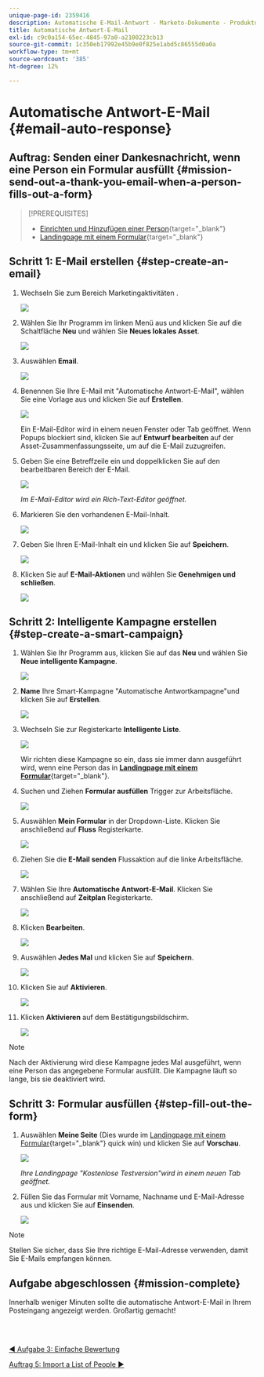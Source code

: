 ```yaml
---
unique-page-id: 2359416
description: Automatische E-Mail-Antwort - Marketo-Dokumente - Produktdokumentation
title: Automatische Antwort-E-Mail
exl-id: c9c0a154-65ec-4845-97a0-a2100223cb13
source-git-commit: 1c350eb17992e45b9e0f825e1abd5c86555d0a0a
workflow-type: tm+mt
source-wordcount: '385'
ht-degree: 12%

---
```


# Automatische Antwort-E-Mail {#email-auto-response}

## Auftrag: Senden einer Dankesnachricht, wenn eine Person ein Formular ausfüllt {#mission-send-out-a-thank-you-email-when-a-person-fills-out-a-form}

>[!PREREQUISITES]
>
>* [Einrichten und Hinzufügen einer Person](/help/marketo/getting-started/quick-wins/get-set-up-and-add-a-person.md){target=&quot;_blank&quot;}
>* [Landingpage mit einem Formular](/help/marketo/getting-started/quick-wins/landing-page-with-a-form.md){target=&quot;_blank&quot;}


## Schritt 1: E-Mail erstellen {#step-create-an-email}

1. Wechseln Sie zum Bereich Marketingaktivitäten .

   ![](assets/email-auto-response-1.png)

1. Wählen Sie Ihr Programm im linken Menü aus und klicken Sie auf die Schaltfläche **Neu** und wählen Sie **Neues lokales Asset**.

   ![](assets/email-auto-response-2.png)

1. Auswählen **Email**.

   ![](assets/email-auto-response-3.png)

1. Benennen Sie Ihre E-Mail mit &quot;Automatische Antwort-E-Mail&quot;, wählen Sie eine Vorlage aus und klicken Sie auf **Erstellen**.

   ![](assets/email-auto-response-4.png)

   Ein E-Mail-Editor wird in einem neuen Fenster oder Tab geöffnet. Wenn Popups blockiert sind, klicken Sie auf **Entwurf bearbeiten** auf der Asset-Zusammenfassungsseite, um auf die E-Mail zuzugreifen.

1. Geben Sie eine Betreffzeile ein und doppelklicken Sie auf den bearbeitbaren Bereich der E-Mail.

   ![](assets/email-auto-response-5.png)

   _Im E-Mail-Editor wird ein Rich-Text-Editor geöffnet._

1. Markieren Sie den vorhandenen E-Mail-Inhalt.

   ![](assets/email-auto-response-6.png)

1. Geben Sie Ihren E-Mail-Inhalt ein und klicken Sie auf **Speichern**.

   ![](assets/email-auto-response-7.png)

1. Klicken Sie auf **E-Mail-Aktionen** und wählen Sie **Genehmigen und schließen**.

   ![](assets/email-auto-response-8.png)

## Schritt 2: Intelligente Kampagne erstellen {#step-create-a-smart-campaign}

1. Wählen Sie Ihr Programm aus, klicken Sie auf das **Neu** und wählen Sie **Neue intelligente Kampagne**.

   ![](assets/email-auto-response-9.png)

1. **Name** Ihre Smart-Kampagne &quot;Automatische Antwortkampagne&quot;und klicken Sie auf **Erstellen**.

   ![](assets/email-auto-response-10.png)

1. Wechseln Sie zur Registerkarte **Intelligente Liste**.

   ![](assets/email-auto-response-11.png)

   Wir richten diese Kampagne so ein, dass sie immer dann ausgeführt wird, wenn eine Person das in [**Landingpage mit einem Formular**](/help/marketo/getting-started/quick-wins/landing-page-with-a-form.md){target=&quot;_blank&quot;}.

1. Suchen und Ziehen **Formular ausfüllen** Trigger zur Arbeitsfläche.

   ![](assets/email-auto-response-12.png)

1. Auswählen **Mein Formular** in der Dropdown-Liste. Klicken Sie anschließend auf **Fluss** Registerkarte.

   ![](assets/email-auto-response-13.png)

1. Ziehen Sie die **E-Mail senden** Flussaktion auf die linke Arbeitsfläche.

   ![](assets/email-auto-response-14.png)

1. Wählen Sie Ihre **Automatische Antwort-E-Mail**. Klicken Sie anschließend auf **Zeitplan** Registerkarte.

   ![](assets/email-auto-response-15.png)

1. Klicken **Bearbeiten**.

   ![](assets/email-auto-response-16.png)

1. Auswählen **Jedes Mal** und klicken Sie auf **Speichern**.

   ![](assets/email-auto-response-17.png)

1. Klicken Sie auf **Aktivieren**.

   ![](assets/email-auto-response-18.png)

1. Klicken **Aktivieren** auf dem Bestätigungsbildschirm.

   ![](assets/email-auto-response-19.png)

>[!NOTE]
>
>Nach der Aktivierung wird diese Kampagne jedes Mal ausgeführt, wenn eine Person das angegebene Formular ausfüllt. Die Kampagne läuft so lange, bis sie deaktiviert wird.

## Schritt 3: Formular ausfüllen {#step-fill-out-the-form}

1. Auswählen **Meine Seite** (Dies wurde im [Landingpage mit einem Formular](/help/marketo/getting-started/quick-wins/landing-page-with-a-form.md){target=&quot;_blank&quot;} quick win) und klicken Sie auf **Vorschau**.

   ![](assets/email-auto-response-20.png)

   _Ihre Landingpage &quot;Kostenlose Testversion&quot;wird in einem neuen Tab geöffnet._

1. Füllen Sie das Formular mit Vorname, Nachname und E-Mail-Adresse aus und klicken Sie auf **Einsenden**.

   ![](assets/email-auto-response-21.png)

>[!NOTE]
>
>Stellen Sie sicher, dass Sie Ihre richtige E-Mail-Adresse verwenden, damit Sie E-Mails empfangen können.

## Aufgabe abgeschlossen {#mission-complete}

Innerhalb weniger Minuten sollte die automatische Antwort-E-Mail in Ihrem Posteingang angezeigt werden. Großartig gemacht!

<br> 

[◄ Aufgabe 3: Einfache Bewertung](/help/marketo/getting-started/quick-wins/simple-scoring.md)

[Auftrag 5: Import a List of People ►](/help/marketo/getting-started/quick-wins/import-a-list-of-people.md)
